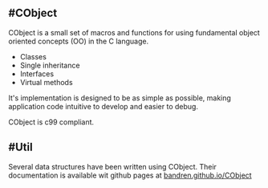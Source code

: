 #CObject
---

CObject is a small set of macros and functions for using fundamental object oriented concepts (OO) in the C language. 

* Classes
* Single inheritance
* Interfaces
* Virtual methods

It's implementation is designed to be as simple as possible, making application code intuitive to develop and easier to debug. 

CObject is c99 compliant. 

#Util
---

Several data structures have been written using CObject. Their documentation is available wit github pages at [bandren.github.io/CObject](http://bandren.github.io/CObject)
